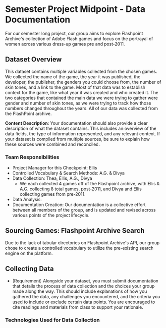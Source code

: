 # Semester Project Midpoint - Data Documentation

For our semester long project, our group aims to explore Flashpoint Archive's collection of Adobe Flash games and focus on the portrayal of women across various dress-up games pre and post-2011. 
## Dataset Overview
This dataset contains multiple variables collected from the chosen games. We collected the name of the game, 
the year it was published, the developer, the publisher, the genders you could choose from, the number of skin tones, 
and a link to the game. Most of that data was to establish context for the game, like what year it was created and who created 
it. The two categories that contained the main data we were trying to gather were gender and number of skin tones, as we were trying 
to track how those numbers changed throughout the years. All of our data was collected from the FlashPoint archive. 

**Content Description**: Your documentation should also provide a clear description of what the dataset contains. This includes an overview of the data fields,
 the type of information represented, and any relevant context. If your dataset is compiled from multiple sources, be sure to explain how these sources were 
 combined and reconciled.


### Team Responsibilities
- Project Manager for this Checkpoint: Ellis
- Controlled Vocabulary & Search Methods: A.G. & Divya
- Data Collection: Thea, Ellis, A.G., Divya
    - We each collected 4 games off of the Flashpoint archive, with Ellis & A.G. collecting 8 total games, post-2011, and Divya and Ellis collecting games from pre-2011.
- Data Analysis: 
- Documentation Creation: Our documentation is a collective effort between all members of the group, and is updated and revised across various points of the project lifecycle.

## Sourcing Games: Flashpoint Archive Search
Due to the lack of tabular directories on Flashpoint Archive's API, our group chose to create a controlled vocabulary to utilize the pre-existing search engine on 
the platform. 

## Collecting Data
- (Requirement) Alongside your dataset, you must submit documentation that details the process of data collection and the choices your group made along the way. 
This should include explanations of how you gathered the data, any challenges you encountered, and the criteria you used to include or exclude certain data points. 
You are encouraged to cite readings and materials from class to support your rationale.
### Technologies Used for Data Collection


